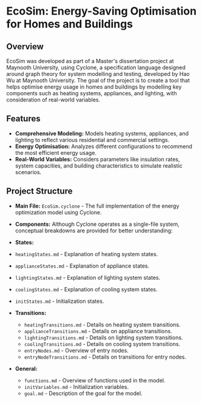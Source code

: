 # EcoSim: Energy-Saving Optimisation for Homes and Buildings

## Overview
EcoSim was developed as part of a Master's dissertation project at Maynooth University, using Cyclone, a specification language designed around graph theory for system modelling and testing, developed by Hao Wu at Maynooth University. The goal of the project is to create a tool that helps optimise energy usage in homes and buildings by modelling key components such as heating systems, appliances, and lighting, with consideration of real-world variables.

## Features
- **Comprehensive Modeling:** Models heating systems, appliances, and lighting to reflect various residential and commercial settings.
- **Energy Optimisation:** Analyzes different configurations to recommend the most efficient energy usage.
- **Real-World Variables:** Considers parameters like insulation rates, system capacities, and building characteristics to simulate realistic scenarios.

## Project Structure
- **Main File:** `EcoSim.cyclone` - The full implementation of the energy optimization model using Cyclone.

- **Components:** Although Cyclone operates as a single-file system, conceptual breakdowns are provided for better understanding:
  
- **States:**
 - `heatingStates.md` - Explanation of heating system states.
 - `applianceStates.md` - Explanation of appliance states.
 - `lightingStates.md` - Explanation of lighting system states.
 - `coolingStates.md` - Explanation of cooling system states.
 - `initStates.md` - Initialization states.
   
- **Transitions:**
  - `heatingTransitions.md` - Details on heating system transitions.
  - `applianceTransitions.md` - Details on appliance transitions.
  - `lightingTransitions.md` - Details on lighting system transitions.
  - `coolingTransitions.md` - Details on cooling system transitions.
  - `entryNodes.md` - Overview of entry nodes.
  - `entryNodeTransitions.md` - Details on transitions for entry nodes.
    
- **General:**
  - `functions.md` - Overview of functions used in the model.
  - `initVariables.md` - Initialization variables.
  - `goal.md` - Description of the goal for the model.

